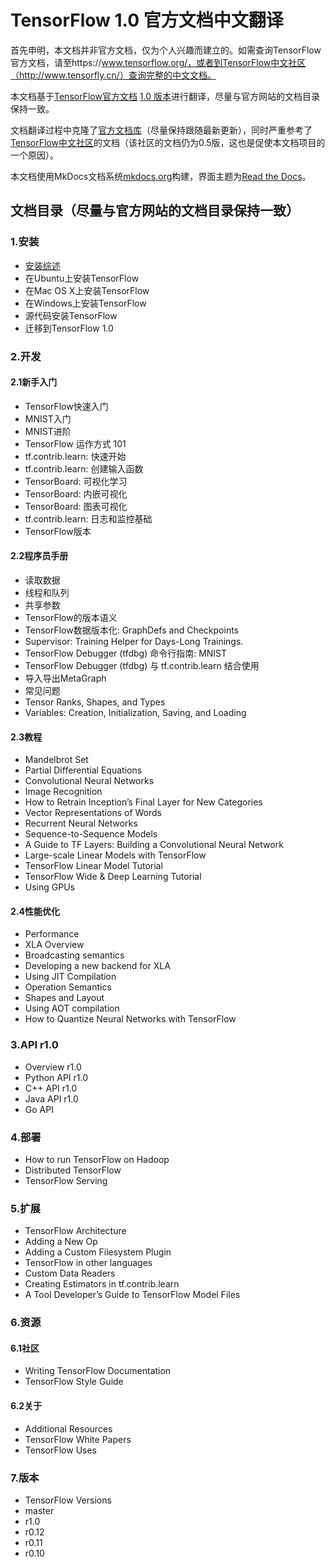 # TensorFlow 1.0 官方文档中文翻译

首先申明，本文档并非官方文档，仅为个人兴趣而建立的。如需查询TensorFlow官方文档，请至https://www.tensorflow.org/，或者到TensorFlow中文社区（http://www.tensorfly.cn/）查询完整的中文文档。

本文档基于[TensorFlow官方文档](https://www.tensorflow.org/) [1.0 版本]()进行翻译，尽量与官方网站的文档目录保持一致。

文档翻译过程中克隆了[官方文档库](https://github.com/tensorflow/tensorflow/tree/master/tensorflow/g3doc)（尽量保持跟随最新更新），同时严重参考了[TensorFlow中文社区](http://www.tensorfly.cn/)的文档（该社区的文档仍为0.5版，这也是促使本文档项目的一个原因）。

本文档使用MkDocs文档系统[mkdocs.org](http://mkdocs.org)构建，界面主题为[Read the Docs](https://readthedocs.org/)。


## 文档目录（尽量与官方网站的文档目录保持一致）

### 1.安装

* [安装综述](install/install-index.md)
* 在Ubuntu上安装TensorFlow
* 在Mac OS X上安装TensorFlow
* 在Windows上安装TensorFlow
* 源代码安装TensorFlow
* 迁移到TensorFlow 1.0

### 2.开发

#### 2.1新手入门

* TensorFlow快速入门
* MNIST入门
* MNIST进阶
* TensorFlow 运作方式 101
* tf.contrib.learn: 快速开始
* tf.contrib.learn: 创建输入函数
* TensorBoard: 可视化学习
* TensorBoard: 内嵌可视化
* TensorBoard: 图表可视化
* tf.contrib.learn: 日志和监控基础
* TensorFlow版本

#### 2.2程序员手册

* 读取数据
* 线程和队列
* 共享参数
* TensorFlow的版本语义
* TensorFlow数据版本化: GraphDefs and Checkpoints
* Supervisor: Training Helper for Days-Long Trainings.
* TensorFlow Debugger (tfdbg) 命令行指南: MNIST
* TensorFlow Debugger (tfdbg) 与 tf.contrib.learn 结合使用
* 导入导出MetaGraph
* 常见问题
* Tensor Ranks, Shapes, and Types
* Variables: Creation, Initialization, Saving, and Loading

#### 2.3教程

* Mandelbrot Set
* Partial Differential Equations
* Convolutional Neural Networks
* Image Recognition
* How to Retrain Inception’s Final Layer for New Categories
* Vector Representations of Words
* Recurrent Neural Networks
* Sequence-to-Sequence Models
* A Guide to TF Layers: Building a Convolutional Neural Network
* Large-scale Linear Models with TensorFlow
* TensorFlow Linear Model Tutorial
* TensorFlow Wide & Deep Learning Tutorial
* Using GPUs

#### 2.4性能优化

* Performance
* XLA Overview
* Broadcasting semantics
* Developing a new backend for XLA
* Using JIT Compilation
* Operation Semantics
* Shapes and Layout
* Using AOT compilation
* How to Quantize Neural Networks with TensorFlow

### 3.API r1.0

* Overview r1.0
* Python API r1.0
* C++ API r1.0
* Java API r1.0
* Go API

### 4.部署

* How to run TensorFlow on Hadoop
* Distributed TensorFlow
* TensorFlow Serving

### 5.扩展

* TensorFlow Architecture
* Adding a New Op
* Adding a Custom Filesystem Plugin
* TensorFlow in other languages
* Custom Data Readers
* Creating Estimators in tf.contrib.learn
* A Tool Developer’s Guide to TensorFlow Model Files

### 6.资源

#### 6.1社区

* Writing TensorFlow Documentation
* TensorFlow Style Guide

#### 6.2关于

* Additional Resources
* TensorFlow White Papers
* TensorFlow Uses

### 7.版本

* TensorFlow Versions
* master
* r1.0
* r0.12
* r0.11
* r0.10
